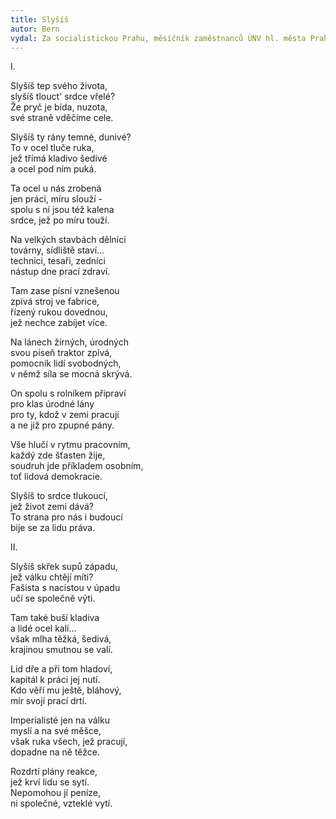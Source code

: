 ```yaml
---
title: Slyšíš
autor: Bern
vydal: Za socialistickou Prahu, měsíčník zaměstnanců ÚNV hl. města Prahy, 1955
---
```


I.

Slyšíš tep svého života,  
slyšíš tlouct' srdce vřelé?   
Že pryč je bída, nuzota,  
své straně vděčíme cele.

Slyšíš ty rány temné, dunivé?   
To v ocel tluče ruka,   
jež třímá kladivo šedivé   
a ocel pod ním puká.

Ta ocel u nás zrobená   
jen práci, míru slouží -    
spolu s ní jsou též kalena    
srdce, jež po míru touží.

Na velkých stavbách dělníci   
továrny, sídliště staví...   
technici, tesaři, zedníci    
nástup dne prací zdraví.

Tam zase písní vznešenou   
zpívá stroj ve fabrice,  
řízený rukou dovednou,   
jež nechce zabíjet více.

Na lánech žírných, úrodných   
svou píseň traktor zpívá,   
pomocník lidí svobodných,   
v němž síla se mocná skrývá.

On spolu s rolníkem připraví   
pro klas úrodné lány    
pro ty, kdož v zemi pracují    
a ne již pro zpupné pány.

Vše hlučí v rytmu pracovním,  
každý zde šťasten žije,   
soudruh jde příkladem osobním,   
toť lidová demokracie.

Slyšíš to srdce tlukoucí,  
jež život zemi dává?    
To strana pro nás i budoucí   
bije se za lidu práva.

II.

Slyšíš skřek supů západu,  
jež válku chtějí míti?   
Fašista s nacistou v úpadu   
učí se společně výti.

Tam také buší kladiva   
a lidé ocel kalí...     
však mlha těžká, šedivá,   
krajinou smutnou se valí.

Lid dře a při tom hladoví,   
kapitál k práci jej nutí.   
Kdo věří mu ještě, bláhový,  
mír svojí prací drtí.

Imperialisté jen na válku   
myslí a na své měšce,      
však ruka všech, jež pracují,   
dopadne na ně těžce.

Rozdrtí plány reakce,    
jež krví lidu se sytí.    
Nepomohou jí peníze,    
ni společné, vzteklé vytí.
